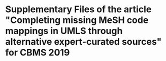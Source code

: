 # Supplementary Files of the article "Completing missing MeSH code mappings in UMLS through alternative expert-curated sources" for CBMS 2019
